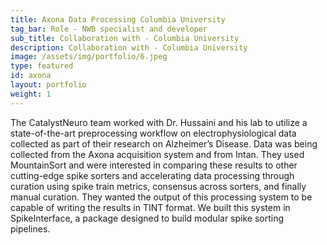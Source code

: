 ```yaml
---
title: Axona Data Processing Columbia University
tag_bar: Role - NWB specialist and developer
sub_title: Collaboration with - Columbia University
description: Collaboration with - Columbia University
image: /assets/img/portfolio/6.jpeg
type: featured
id: axona
layout: portfolio
weight: 1
---
```


The CatalystNeuro team worked with Dr. Hussaini and his lab to utilize a state-of-the-art preprocessing workflow on electrophysiological data collected as part of their research on Alzheimer’s Disease. Data was being collected from the Axona acquisition system and from Intan. They used MountainSort and were interested in comparing these results to other cutting-edge spike sorters and accelerating data processing through curation using spike train metrics, consensus across sorters, and finally manual curation. They wanted the output of this processing system to be capable of writing the results in TINT format. We built this system in SpikeInterface, a package designed to build modular spike sorting pipelines.
